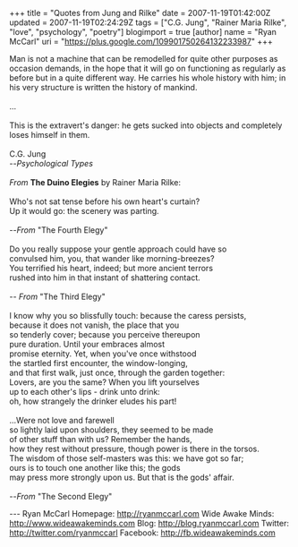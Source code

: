 +++
title = "Quotes from Jung and Rilke"
date = 2007-11-19T01:42:00Z
updated = 2007-11-19T02:24:29Z
tags = ["C.G. Jung", "Rainer Maria Rilke", "love", "psychology", "poetry"]
blogimport = true
[author]
	name = "Ryan McCarl"
	uri = "https://plus.google.com/109901750264132233987"
+++

Man is not a machine that can be remodelled for quite other purposes as occasion demands, in the hope that it will go on functioning as regularly as before but in a quite different way. He carries his whole history with him; in his very structure is written the history of mankind.<br /><br />...<br /><br />This is the extravert's danger: he gets sucked into objects and completely loses himself in them.<br /><br />C.G. Jung<br />--<em>Psychological Types</em><br /><br /><em>From </em><strong>The Duino Elegies</strong> by Rainer Maria Rilke:<br /><br />Who's not sat tense before his own heart's curtain?<br />Up it would go: the scenery was parting.<br /><br />--<em>From</em> "The Fourth Elegy"<br /><br />Do you really suppose your gentle approach could have so<br />convulsed him, you, that wander like morning-breezes?<br />You terrified his heart, indeed; but more ancient terrors<br />rushed into him in that instant of shattering contact.<br /><br />-- <em>From</em> "The Third Elegy"<br /><br />I know why you so blissfully touch: because the caress persists,<br />because it does not vanish, the place that you<br />so tenderly cover; because you perceive thereupon<br />pure duration.  Until your embraces almost<br />promise eternity.  Yet, when you've once withstood<br />the startled first encounter, the window-longing,<br />and that first walk, just once, through the garden together:<br />Lovers, are you the same?  When you lift yourselves<br />up to each other's lips - drink unto drink:<br />oh, how strangely the drinker eludes his part!<br /><br />...Were not love and farewell<br />so lightly laid upon shoulders, they seemed to be made<br />of other stuff than with us?  Remember the hands,<br />how they rest without pressure, though power is there in the torsos.<br />The wisdom of those self-masters was this: we have got so far;<br />ours is to touch one another like this; the gods<br />may press more strongly upon us.  But that is the gods' affair.<br /><br />--<em>From</em> "The Second Elegy"<div class="blogger-post-footer">---
Ryan McCarl
Homepage: http://ryanmccarl.com
Wide Awake Minds: http://www.wideawakeminds.com
Blog: http://blog.ryanmccarl.com
Twitter: http://twitter.com/ryanmccarl
Facebook: http://fb.wideawakeminds.com</div>
